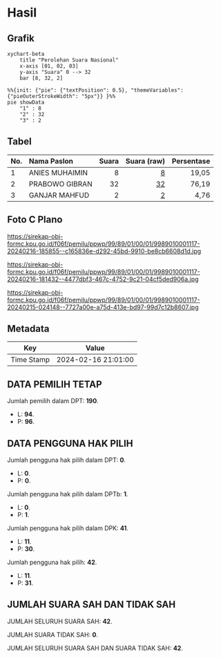 # Hasil

## Grafik

```mermaid
xychart-beta
    title "Perolehan Suara Nasional"
    x-axis [01, 02, 03]
    y-axis "Suara" 0 --> 32
    bar [8, 32, 2]
```

```mermaid
%%{init: {"pie": {"textPosition": 0.5}, "themeVariables": {"pieOuterStrokeWidth": "5px"}} }%%
pie showData
    "1" : 8
    "2" : 32
    "3" : 2
```

## Tabel

| No. | Nama Paslon    | Suara | Suara (raw) | Persentase |
|:--- |:-------------- | -----:| -----------:| ----------:|
| 1   | ANIES MUHAIMIN | 8     | [8][p-1]    | 19,05      |
| 2   | PRABOWO GIBRAN | 32    | [32][p-2]   | 76,19      |
| 3   | GANJAR MAHFUD  | 2     | [2][p-3]    | 4,76       |


[p-1]: https://github.com/gigit-pemilu/pemilu-2024/blob/main/pilpres/hitung-suara/sub/99-luar-negeri/sub/89-penang-malaysia/sub/01-penang-malaysia/sub/0001-penang-malaysia/sub/117-ksk-102/sub/paslon-1.txt
[p-2]: https://github.com/gigit-pemilu/pemilu-2024/blob/main/pilpres/hitung-suara/sub/99-luar-negeri/sub/89-penang-malaysia/sub/01-penang-malaysia/sub/0001-penang-malaysia/sub/117-ksk-102/sub/paslon-2.txt
[p-3]: https://github.com/gigit-pemilu/pemilu-2024/blob/main/pilpres/hitung-suara/sub/99-luar-negeri/sub/89-penang-malaysia/sub/01-penang-malaysia/sub/0001-penang-malaysia/sub/117-ksk-102/sub/paslon-3.txt

## Foto C Plano

https://sirekap-obj-formc.kpu.go.id/f06f/pemilu/ppwp/99/89/01/00/01/9989010001117-20240216-185855--c165836e-d292-45bd-9910-be8cb6608d1d.jpg

https://sirekap-obj-formc.kpu.go.id/f06f/pemilu/ppwp/99/89/01/00/01/9989010001117-20240216-181432--4477dbf3-467c-4752-9c21-04cf5ded906a.jpg

https://sirekap-obj-formc.kpu.go.id/f06f/pemilu/ppwp/99/89/01/00/01/9989010001117-20240215-024148--7727a00e-a75d-413e-bd97-99d7c12b8607.jpg


## Metadata

| Key        | Value               |
| ---------- | ------------------- |
| Time Stamp | 2024-02-16 21:01:00 |


## DATA PEMILIH TETAP

Jumlah pemilih dalam DPT: **190**.
 * L: **94**.
 * P: **96**.

## DATA PENGGUNA HAK PILIH

Jumlah pengguna hak pilih dalam DPT: **0**.
 * L: **0**.
 * P: **0**.

Jumlah pengguna hak pilih dalam DPTb: **1**.
 * L: **0**.
 * P: **1**.

Jumlah pengguna hak pilih dalam DPK: **41**.
 * L: **11**.
 * P: **30**.

Jumlah pengguna hak pilih: **42**.
 * L: **11**.
 * P: **31**.

## JUMLAH SUARA SAH DAN TIDAK SAH

JUMLAH SELURUH SUARA SAH: **42**.

JUMLAH SUARA TIDAK SAH: **0**.

JUMLAH SELURUH SUARA SAH DAN SUARA TIDAK SAH: **42**.


